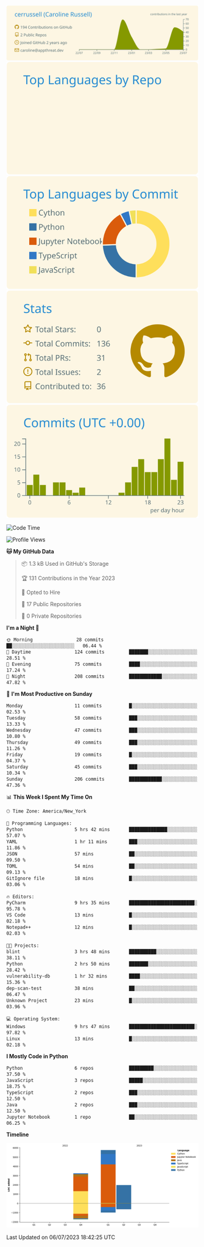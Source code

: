 
[![](https://raw.githubusercontent.com/cerrussell/cerrussell/master/profile-summary-card-output/solarized/0-profile-details.svg)](https://github.com/vn7n24fzkq/github-profile-summary-cards)
[![](https://raw.githubusercontent.com/cerrussell/cerrussell/master/profile-summary-card-output/solarized/1-repos-per-language.svg)](https://github.com/vn7n24fzkq/github-profile-summary-cards) [![](https://raw.githubusercontent.com/cerrussell/cerrussell/master/profile-summary-card-output/solarized/2-most-commit-language.svg)](https://github.com/vn7n24fzkq/github-profile-summary-cards)
[![](https://raw.githubusercontent.com/cerrussell/cerrussell/master/profile-summary-card-output/solarized/3-stats.svg)](https://github.com/vn7n24fzkq/github-profile-summary-cards) [![](https://raw.githubusercontent.com/cerrussell/cerrussell/master/profile-summary-card-output/solarized/4-productive-time.svg)](https://github.com/vn7n24fzkq/github-profile-summary-cards)

<!--START_SECTION:waka-->
![Code Time](http://img.shields.io/badge/Code%20Time-114%20hrs%2050%20mins-blue)

![Profile Views](http://img.shields.io/badge/Profile%20Views-26-blue)

**🐱 My GitHub Data** 

> 📦 1.3 kB Used in GitHub's Storage 
 > 
> 🏆 131 Contributions in the Year 2023
 > 
> 💼 Opted to Hire
 > 
> 📜 17 Public Repositories 
 > 
> 🔑 0 Private Repositories 
 > 
**I'm a Night 🦉** 

```text
🌞 Morning                28 commits          ██░░░░░░░░░░░░░░░░░░░░░░░   06.44 % 
🌆 Daytime                124 commits         ███████░░░░░░░░░░░░░░░░░░   28.51 % 
🌃 Evening                75 commits          ████░░░░░░░░░░░░░░░░░░░░░   17.24 % 
🌙 Night                  208 commits         ████████████░░░░░░░░░░░░░   47.82 % 
```
📅 **I'm Most Productive on Sunday** 

```text
Monday                   11 commits          █░░░░░░░░░░░░░░░░░░░░░░░░   02.53 % 
Tuesday                  58 commits          ███░░░░░░░░░░░░░░░░░░░░░░   13.33 % 
Wednesday                47 commits          ███░░░░░░░░░░░░░░░░░░░░░░   10.80 % 
Thursday                 49 commits          ███░░░░░░░░░░░░░░░░░░░░░░   11.26 % 
Friday                   19 commits          █░░░░░░░░░░░░░░░░░░░░░░░░   04.37 % 
Saturday                 45 commits          ███░░░░░░░░░░░░░░░░░░░░░░   10.34 % 
Sunday                   206 commits         ████████████░░░░░░░░░░░░░   47.36 % 
```


📊 **This Week I Spent My Time On** 

```text
🕑︎ Time Zone: America/New_York

💬 Programming Languages: 
Python                   5 hrs 42 mins       ██████████████░░░░░░░░░░░   57.07 % 
YAML                     1 hr 11 mins        ███░░░░░░░░░░░░░░░░░░░░░░   11.86 % 
JSON                     57 mins             ██░░░░░░░░░░░░░░░░░░░░░░░   09.50 % 
TOML                     54 mins             ██░░░░░░░░░░░░░░░░░░░░░░░   09.13 % 
GitIgnore file           18 mins             █░░░░░░░░░░░░░░░░░░░░░░░░   03.06 % 

🔥 Editors: 
PyCharm                  9 hrs 35 mins       ████████████████████████░   95.78 % 
VS Code                  13 mins             █░░░░░░░░░░░░░░░░░░░░░░░░   02.18 % 
Notepad++                12 mins             █░░░░░░░░░░░░░░░░░░░░░░░░   02.03 % 

🐱‍💻 Projects: 
blint                    3 hrs 48 mins       ██████████░░░░░░░░░░░░░░░   38.11 % 
Python                   2 hrs 50 mins       ███████░░░░░░░░░░░░░░░░░░   28.42 % 
vulnerability-db         1 hr 32 mins        ████░░░░░░░░░░░░░░░░░░░░░   15.36 % 
dep-scan-test            38 mins             ██░░░░░░░░░░░░░░░░░░░░░░░   06.47 % 
Unknown Project          23 mins             █░░░░░░░░░░░░░░░░░░░░░░░░   03.96 % 

💻 Operating System: 
Windows                  9 hrs 47 mins       ████████████████████████░   97.82 % 
Linux                    13 mins             █░░░░░░░░░░░░░░░░░░░░░░░░   02.18 % 
```

**I Mostly Code in Python** 

```text
Python                   6 repos             █████████░░░░░░░░░░░░░░░░   37.50 % 
JavaScript               3 repos             █████░░░░░░░░░░░░░░░░░░░░   18.75 % 
TypeScript               2 repos             ███░░░░░░░░░░░░░░░░░░░░░░   12.50 % 
Java                     2 repos             ███░░░░░░░░░░░░░░░░░░░░░░   12.50 % 
Jupyter Notebook         1 repo              ██░░░░░░░░░░░░░░░░░░░░░░░   06.25 % 
```



**Timeline**

![Lines of Code chart](https://raw.githubusercontent.com/cerrussell/cerrussell/master/assets/bar_graph.png)


 Last Updated on 06/07/2023 18:42:25 UTC
<!--END_SECTION:waka-->
